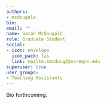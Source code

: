 ```yaml
---
authors:
- mcdougald
bio:
email: ""
name: Sarah McDougald
role: Graduate Student
social:
- icon: envelope
  icon_pack: fas
  link: mailto:smcdoug2@uoregon.edu
superuser: true
user_groups:
- Teaching Assistants
---
```


Bio forthcoming.
